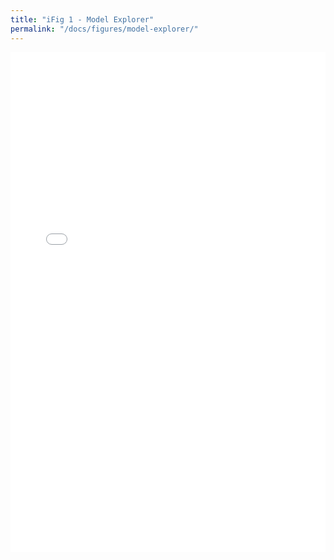 ```yaml
---
title: "iFig 1 - Model Explorer"
permalink: "/docs/figures/model-explorer/"
---
```


<link rel="stylesheet" href="https://cdn.pydata.org/bokeh/release/bokeh-1.1.0.min.css" type="text/css" />
<script type="text/javascript" src="https://cdn.pydata.org/bokeh/release/bokeh-1.1.0.min.js"></script>

<iframe src="/assets/model_explorer.html"
    sandbox="allow-same-origin allow-scripts"
    width="100%"
    height="800"
    scrolling="no"
    seamless="seamless"
    frameborder="0">
</iframe>
<!-- 
{% include model_explorer_script.html %}
{% include model_explorer_div.html %} -->